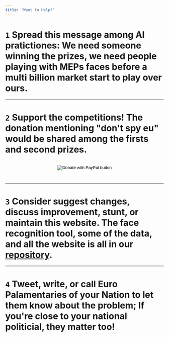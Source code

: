 ```yaml
---
title: "Want to Help?"
---
```


# `1` Spread this message among AI pratictiones: We need someone winning the prizes, **we need people playing with MEPs faces** before a multi billion market start to play over ours.

---

# `2` Support the competitions! The **donation mentioning "don't spy eu" would be shared among the firsts and second prizes**.

<style>
.donation-block {
  text-align: center;
  padding: 1em;
}
</style>

<div class="donation-block">
  <form action="https://www.paypal.com/donate"
        method="post"
        target="_top">
    <input name="hosted_button_id"
           type="hidden"
           value="J8PBBRG48EJ4S"> 
    <input title="PayPal - The safer, easier way to pay online!"
           alt="Donate with PayPal button" 
           name="submit" 
           src="https://www.paypalobjects.com/en_US/i/btn/btn_donateCC_LG.gif" 
           type="image">
  </form>
</div>

---

# `3` Consider suggest changes, discuss improvement, stunt, or maintain this website. The face recognition tool, some of the data, and all the website is all in our [repository](https://github.com/hermescenter/dontspy.eu).

---

# `4` Tweet, write, or call Euro Palamentaries of your Nation to let them know about the problem; If you're close to your national politicial, they matter too!

